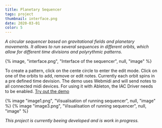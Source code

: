 ```yaml
---
title: Planetary Sequencer
tags: project
thumbnail: interface.png
date: 2020-03-01
color: 5
---
```

*A circular sequencer based on gravitational fields and planetary movements. It allows to run several sequences in different orbits, which allow for different time divisions and polyrythmic patterns.*

<span class="more"></span>

{% image, "interface.png", "Interface of the sequencer", null, "image" %}

To create a pattern, click on the cente circle to enter the edit mode. Click on one of the orbits to add, remove or edit notes. Currently each orbit spins in a pre defined time devision. The demo uses Webmidi and will send notes to all connected midi devices. For using it with Ableton, the IAC Driver needs to be enabled. [Try out the demo](https://lutzer.github.io/planetary_sequencer/v2/)

<div class="gallery">
{% image "image1.png", "Visualisation of running sequencer", null, "image" %}
{% image "image3.png", "Visualisation of running sequencer", null, "image" %}
</div>

*This project is currently beeing developed and is work in progress.*